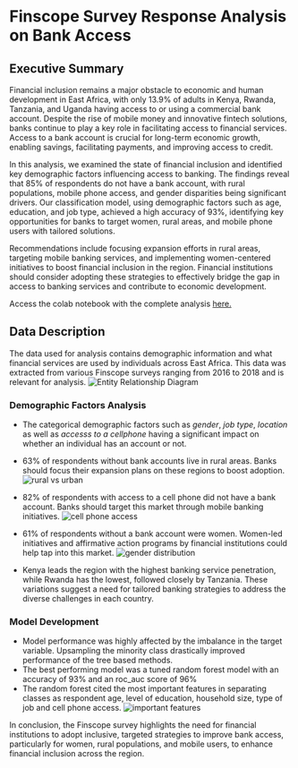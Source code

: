 # Finscope Survey Response Analysis on Bank Access

## Executive Summary
Financial inclusion remains a major obstacle to economic and human development in East Africa, with only 13.9% of adults in Kenya, Rwanda, Tanzania, and Uganda having access to or using a commercial bank account. Despite the rise of mobile money and innovative fintech solutions, banks continue to play a key role in facilitating access to financial services. Access to a bank account is crucial for long-term economic growth, enabling savings, facilitating payments, and improving access to credit.

In this analysis, we examined the state of financial inclusion and identified key demographic factors influencing access to banking. The findings reveal that 85% of respondents do not have a bank account, with rural populations, mobile phone access, and gender disparities being significant drivers. Our classification model, using demographic factors such as age, education, and job type, achieved a high accuracy of 93%, identifying key opportunities for banks to target women, rural areas, and mobile phone users with tailored solutions.

Recommendations include focusing expansion efforts in rural areas, targeting mobile banking services, and implementing women-centered initiatives to boost financial inclusion in the region. Financial institutions should consider adopting these strategies to effectively bridge the gap in access to banking services and contribute to economic development.

Access the colab notebook with the complete analysis [here.](https://colab.research.google.com/drive/1GHrMC5d34JFLPn0U3UcYHCPl5tSSjNg1?usp=sharing)
## Data Description
The data used for analysis contains demographic information and what financial services are used by individuals across East Africa. This data was extracted from various Finscope surveys ranging from 2016 to 2018 and is relevant for analysis.
![Entity Relationship Diagram](https://github.com/user-attachments/assets/e2714af5-03f0-411a-8865-f1da932ac102)

### Demographic Factors Analysis
- The categorical demographic factors such as *gender*, *job type*, *location* as well as *accesss to a cellphone* having a significant impact on whether an individual has an account or not.
- 63% of respondents without bank accounts live in rural areas. Banks should focus their expansion plans on these regions to boost adoption.
![rural vs urban](https://github.com/user-attachments/assets/f86b3a50-38f0-4a77-9537-8b07cf50a9f3)

- 82% of respondents with access to a cell phone did not have a bank account. Banks should target this market through mobile banking initiatives.
![cell phone access](https://github.com/user-attachments/assets/f167364e-bdc2-44df-9e66-bdc6af9c1311)
- 61% of respondents without a bank account were women. Women-led initiatives and affirmative action programs by financial institutions could help tap into this market.
![gender distribution](https://github.com/user-attachments/assets/853eb2d7-a0af-4334-9a92-269a2367b413)
- Kenya leads the region with the highest banking service penetration, while Rwanda has the lowest, followed closely by Tanzania. These variations suggest a need for tailored banking strategies to address the diverse challenges in each country.

### Model Development
- Model performance was highly affected by the imbalance in the target variable. Upsampling the minority class drastically improved performance of the tree based methods.
- The best performing model was a tuned random forest model with an accuracy of 93% and an roc_auc score of 96%
- The random forest cited the most important features in separating classes as respondent age, level of education, household size, type of job and cell phone access.
![important features](https://github.com/user-attachments/assets/a19f323d-a2c2-4fc2-81ca-9cfc66a4deda)

In conclusion, the Finscope survey highlights the need for financial institutions to adopt inclusive, targeted strategies to improve bank access, particularly for women, rural populations, and mobile users, to enhance financial inclusion across the region.
